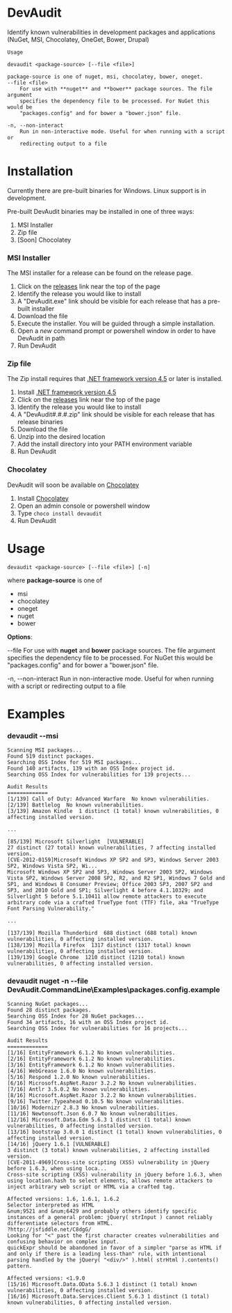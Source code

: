 DevAudit
==========
Identify known vulnerabilities in development packages and applications (NuGet, MSI, Chocolatey, OneGet, Bower, Drupal)

```
Usage

devaudit <package-source> [--file <file>]

package-source is one of nuget, msi, chocolatey, bower, oneget.
--file <file>
    For use with **nuget** and **bower** package sources. The file argument
    specifies the dependency file to be processed. For NuGet this would be
    "packages.config" and for bower a "bower.json" file.

-n, --non-interact
    Run in non-interactive mode. Useful for when running with a script or
    redirecting output to a file
```

Installation
============
Currently there are pre-built binaries for Windows. Linux support is in development.

Pre-built DevAudit binaries may be installed in one of three ways:

1. MSI Installer
2. Zip file
3. [Soon] Chocolatey
 
### MSI Installer

The MSI installer for a release can be found on the release page.

1. Click on the [releases](https://github.com/OSSIndex/DevAudit/releases) link near the top of the page
2. Identify the release you would like to install
3. A "DevAudit.exe" link should be visible for each release that has a pre-built installer
4. Download the file
5. Execute the installer. You will be guided through a simple installation.
6. Open a *new* command prompt or powershell window in order to have DevAudit in path
7. Run DevAudit

### Zip file

The Zip install requires that [.NET framework version 4.5](https://www.microsoft.com/en-ca/download/details.aspx?id=30653) or later is installed.

1. Install [.NET framework version 4.5](https://www.microsoft.com/en-ca/download/details.aspx?id=30653)
2. Click on the [releases](https://github.com/OSSIndex/DevAudit/releases) link near the top of the page
2. Identify the release you would like to install
3. A "DevAudit#.#.#.zip" link should be visible for each release that has release binaries
4. Download the file
5. Unzip into the desired location
6. Add the install directory into your PATH environment variable
7. Run DevAudit
 
### Chocolatey

DevAudit will soon be available on [Chocolatey](https://chocolatey.org)

1. Install [Chocolatey](https://chocolatey.org)
2. Open an admin console or powershell window
3. Type `choco install devaudit`
4. Run DevAudit
 
Usage
=====

`devaudit <package-source> [--file <file>] [-n]`

where **package-source** is one of
* msi
* chocolatey
* oneget
* nuget
* bower

**Options**:

--file <file>
    For use with **nuget** and **bower** package sources. The file argument specifies the dependency file to be processed. For NuGet this would be "packages.config" and for bower a "bower.json" file.

-n, --non-interact
    Run in non-interactive mode. Useful for when running with a script or redirecting output to a file

Examples
========

### devaudit --msi
```
Scanning MSI packages...
Found 519 distinct packages.
Searching OSS Index for 519 MSI packages...
Found 140 artifacts, 139 with an OSS Index project id.
Searching OSS Index for vulnerabilities for 139 projects...

Audit Results
=============
[1/139] Call of Duty: Advanced Warfare  No known vulnerabilities.
[2/139] Battlelog  No known vulnerabilities.
[3/139] Amazon Kindle  1 distinct (1 total) known vulnerabilities, 0 affecting installed version.

...

[85/139] Microsoft Silverlight  [VULNERABLE]
27 distinct (27 total) known vulnerabilities, 7 affecting installed version.
[CVE-2012-0159]Microsoft Windows XP SP2 and SP3, Windows Server 2003 SP2, Windows Vista SP2, Wi...
Microsoft Windows XP SP2 and SP3, Windows Server 2003 SP2, Windows Vista SP2, Windows Server 2008 SP2, R2, and R2 SP1, Windows 7 Gold and SP1, and Windows 8 Consumer Preview; Office 2003 SP3, 2007 SP2 and SP3, and 2010 Gold and SP1; Silverlight 4 before 4.1.10329; and Silverlight 5 before 5.1.10411 allow remote attackers to execute arbitrary code via a crafted TrueType font (TTF) file, aka "TrueType Font Parsing Vulnerability."

...

[137/139] Mozilla Thunderbird  688 distinct (688 total) known vulnerabilities, 0 affecting installed version.
[138/139] Mozilla Firefox  1317 distinct (1317 total) known vulnerabilities, 0 affecting installed version.
[139/139] Google Chrome  1210 distinct (1210 total) known vulnerabilities, 0 affecting installed version.
```

### devaudit nuget -n --file DevAudit.CommandLine\Examples\packages.config.example
```
Scanning NuGet packages...
Found 28 distinct packages.
Searching OSS Index for 28 NuGet packages...
Found 34 artifacts, 16 with an OSS Index project id.
Searching OSS Index for vulnerabilities for 16 projects...

Audit Results
=============
[1/16] EntityFramework 6.1.2 No known vulnerabilities.
[2/16] EntityFramework 6.1.2 No known vulnerabilities.
[3/16] EntityFramework 6.1.2 No known vulnerabilities.
[4/16] WebGrease 1.6.0 No known vulnerabilities.
[5/16] Respond 1.2.0 No known vulnerabilities.
[6/16] Microsoft.AspNet.Razor 3.2.2 No known vulnerabilities.
[7/16] Antlr 3.5.0.2 No known vulnerabilities.
[8/16] Microsoft.AspNet.Razor 3.2.2 No known vulnerabilities.
[9/16] Twitter.Typeahead 0.10.5 No known vulnerabilities.
[10/16] Modernizr 2.8.3 No known vulnerabilities.
[11/16] Newtonsoft.Json 6.0.7 No known vulnerabilities.
[12/16] Microsoft.Data.Edm 5.6.3 1 distinct (1 total) known vulnerabilities, 0 affecting installed version.
[13/16] bootstrap 3.0.0 1 distinct (1 total) known vulnerabilities, 0 affecting installed version.
[14/16] jQuery 1.6.1 [VULNERABLE]
3 distinct (3 total) known vulnerabilities, 2 affecting installed version.
[CVE-2011-4969]Cross-site scripting (XSS) vulnerability in jQuery before 1.6.3, when using loca...
Cross-site scripting (XSS) vulnerability in jQuery before 1.6.3, when using location.hash to select elements, allows remote attackers to inject arbitrary web script or HTML via a crafted tag.

Affected versions: 1.6, 1.6.1, 1.6.2
Selector interpreted as HTML
&num;9521 and &num;6429 and probably others identify specific instances of a general problem: jQuery( strInput ) cannot reliably differentiate selectors from HTML.
?http://jsfiddle.net/C8dgG/
Looking for "<" past the first character creates vulnerabilities and confusing behavior on complex input.
quickExpr should be abandoned in favor of a simpler "parse as HTML if and only if there is a leading less-than" rule, with intentional parsing handled by the jQuery( "<div/>" ).html( strHtml ).contents() pattern.

Affected versions: <1.9.0
[15/16] Microsoft.Data.OData 5.6.3 1 distinct (1 total) known vulnerabilities, 0 affecting installed version.
[16/16] Microsoft.Data.Services.Client 5.6.3 1 distinct (1 total) known vulnerabilities, 0 affecting installed version.
```
